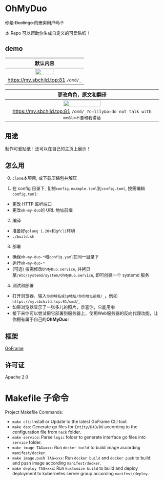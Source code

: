 # OhMyDuo

~~你是 Duolingo 的忠实用户吗？~~

本 Repo 可以帮助你生成自定义的可爱贴纸！

## demo

| 默认内容 |
|:-----: |
| <img src="https://my.sbchild.top:81/omd/_" width="50%"> |
| https://my.sbchild.top:81 `/omd/_` |

| 更改角色，原文和翻译 |
| :------: |
| <img src="https://my.sbchild.top:81/omd/_?c=lily&o=do not talk with me&t=不要和我讲话" width="50%"> |
| https://my.sbchild.top:81 `/omd/_?c=lily&o=do not talk with me&t=不要和我讲话` |


## 用途

制作可爱贴纸！还可以在自己的主页上展示！

## 怎么用

0. `clone`本项目, 或下载压缩包并解压

1. 在 config 目录下, 复制`config.example.toml`到`config.toml`, 按需编辑`config.toml`:

- 更改 HTTP 监听端口
- 更改`oh-my-duo`的 URL 地址前缀

2. 编译

- 准备好`golang 1.20+`和`gfcli`环境
- `./build.sh`

3. 部署

- 确保`oh-my-duo-*`和`config.yaml`在同一目录下
- 运行`oh-my-duo-*`
- (可选) 按需修改`OhMyDuo.service`, 并拷贝至`/etc/systemd/system/OhMyDuo.service`, 即可创建一个 systemd 服务

4. 测试和部署

- 打开浏览器，输入`你的域名或ip地址/你的地址前缀/_`，例如`https://my.sbchild.top:81/omd/_`
- 如果浏览器显示了一张多儿的照片，恭喜你，它能用啦
- 接下来你可以尝试把它部署到服务器上，使用Web服务器的反向代理功能，让你拥有属于自己的**OhMyDuo**!

## 框架

[GoFrame](https://goframe.org)

## 许可证

Apache 2.0

# Makefile 子命令

Project Makefile Commands:

- `make cli`: Install or Update to the latest GoFrame CLI tool.
- `make dao`: Generate go files for `Entity/DAO/DO` according to the configuration file from `hack` folder.
- `make service`: Parse `logic` folder to generate interface go files into `service` folder.
- `make image TAG=xxx`: Run `docker build` to build image according `manifest/docker`.
- `make image.push TAG=xxx`: Run `docker build` and `docker push` to build and push image according `manifest/docker`.
- `make deploy TAG=xxx`: Run `kustomize build` to build and deploy deployment to kubernetes server group according `manifest/deploy`.

